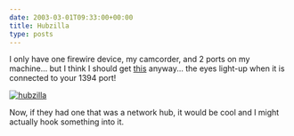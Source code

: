 ```yaml
---
date: 2003-03-01T09:33:00+00:00
title: Hubzilla
type: posts
---
```

I only have one firewire device, my camcorder, and 2 ports on my machine... but I think I should get [this](https://www.thinkgeek.com/cubegoodies/toys/5b55/) anyway... the eyes light-up when it is connected to your 1394 port!

[<img alt="hubzilla" hspace="0" src="http://www.thinkgeek.com/images/products/front/firedino.jpg" align="baseline" border="0" />](https://www.thinkgeek.com/cubegoodies/toys/5b55/)

Now, if they had one that was a network hub, it would be cool and I might actually hook something into it.
